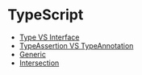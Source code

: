 # TypeScript

- [Type VS Interface](./Type&Interface.md)
- [TypeAssertion VS TypeAnnotation](./TypeAssertion.md)
- [Generic](./Generics.md)
- [Intersection](./Intersection.md)
